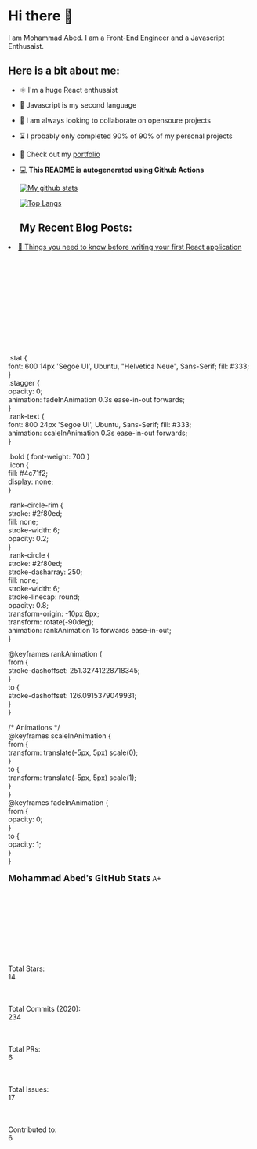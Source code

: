 <h1>Hi there 👋</h1>
<p>I am Mohammad Abed. I am a Front-End Engineer and a Javascript Enthusaist.</p>
<h2>Here is a bit about me:</h2>
<ul>
<li>
<p>⚛️ I'm a huge React enthusaist</p>
</li>
<li>
<p>📖 Javascript is my second language</p>
</li>
<li>
<p>🔎 I am always looking to collaborate on opensoure projects</p>
</li>
<li>
<p>⌛️ I probably only completed 90% of 90% of my personal projects</p>
</li>
<li>
<p>📝 Check out my <a href="https://mhmdabed.dev">portfolio</a></p>
</li>
<li>
<p>💻 <strong>This README is autogenerated using Github Actions</strong></p>
<p><a href="https://github.com/anuraghazra/github-readme-stats"><img src="https://github-readme-stats.vercel.app/api?username=mhmdabed11" alt="My github stats"></a></p>
<p><a href="https://github.com/anuraghazra/github-readme-stats"><img src="https://github-readme-stats.vercel.app/api/top-langs/?username=mhmdabed11&amp;layout=compact" alt="Top Langs"></a></p>
<h2>My Recent Blog Posts:</h2>
</li>
</ul>
 <li><a href="https://mhmdabed.dev/things-you-need-to-know-before-writing-your-first-react-app">🚀 Things you need to know before writing your first React application</a></li> 
  <svg xmlns="http://www.w3.org/2000/svg" width="495" height="195" viewBox="0 0 495 195" fill="none">
<style>
  .header {
    font: 600 18px 'Segoe UI', Ubuntu, Sans-Serif;
    fill: #2f80ed;
    animation: fadeInAnimation 0.8s ease-in-out forwards;
  }
<p>.stat {<br>
font: 600 14px 'Segoe UI', Ubuntu, &quot;Helvetica Neue&quot;, Sans-Serif; fill: #333;<br>
}<br>
.stagger {<br>
opacity: 0;<br>
animation: fadeInAnimation 0.3s ease-in-out forwards;<br>
}<br>
.rank-text {<br>
font: 800 24px 'Segoe UI', Ubuntu, Sans-Serif; fill: #333;<br>
animation: scaleInAnimation 0.3s ease-in-out forwards;<br>
}</p>
<p>.bold { font-weight: 700 }<br>
.icon {<br>
fill: #4c71f2;<br>
display: none;<br>
}</p>
<p>.rank-circle-rim {<br>
stroke: #2f80ed;<br>
fill: none;<br>
stroke-width: 6;<br>
opacity: 0.2;<br>
}<br>
.rank-circle {<br>
stroke: #2f80ed;<br>
stroke-dasharray: 250;<br>
fill: none;<br>
stroke-width: 6;<br>
stroke-linecap: round;<br>
opacity: 0.8;<br>
transform-origin: -10px 8px;<br>
transform: rotate(-90deg);<br>
animation: rankAnimation 1s forwards ease-in-out;<br>
}</p>
<p>@keyframes rankAnimation {<br>
from {<br>
stroke-dashoffset: 251.32741228718345;<br>
}<br>
to {<br>
stroke-dashoffset: 126.0915379049931;<br>
}<br>
}</p>
<p>/* Animations */<br>
@keyframes scaleInAnimation {<br>
from {<br>
transform: translate(-5px, 5px) scale(0);<br>
}<br>
to {<br>
transform: translate(-5px, 5px) scale(1);<br>
}<br>
}<br>
@keyframes fadeInAnimation {<br>
from {<br>
opacity: 0;<br>
}<br>
to {<br>
opacity: 1;<br>
}<br>
}</p>
</style>
<rect data-testid="card-bg" x="0.5" y="0.5" rx="4.5" height="99%" stroke="#E4E2E2" width="494" fill="#fffefe" stroke-opacity="1"/>
<g data-testid="card-title" transform="translate(25, 35)">
<g transform="translate(0, 0)">
<text x="0" y="0" class="header" data-testid="header">Mohammad Abed's GitHub Stats</text>
</g>
</g>
<g data-testid="main-card-body" transform="translate(0, 55)">
<g data-testid="rank-circle" transform="translate(400, 47.5)">
<circle class="rank-circle-rim" cx="-10" cy="8" r="40"/>
<circle class="rank-circle" cx="-10" cy="8" r="40"/>
<g class="rank-text">
  <text x="0" y="0" alignment-baseline="central" dominant-baseline="central" text-anchor="middle">
    A+
  </text>
</g>
</g>
<svg x="0" y="0">
<g transform="translate(0, 0)">
<g class="stagger" style="animation-delay: 450ms" transform="translate(25, 0)">
<p><text class="stat bold" y="12.5">Total Stars:</text><br>
<text class="stat" x="170" y="12.5" data-testid="stars">14</text><br>
</g><br>
</g><g transform="translate(0, 25)"><br>
<g class="stagger" style="animation-delay: 600ms" transform="translate(25, 0)"></p>
<p><text class="stat bold" y="12.5">Total Commits (2020):</text><br>
<text class="stat" x="170" y="12.5" data-testid="commits">234</text><br>
</g><br>
</g><g transform="translate(0, 50)"><br>
<g class="stagger" style="animation-delay: 750ms" transform="translate(25, 0)"></p>
<p><text class="stat bold" y="12.5">Total PRs:</text><br>
<text class="stat" x="170" y="12.5" data-testid="prs">6</text><br>
</g><br>
</g><g transform="translate(0, 75)"><br>
<g class="stagger" style="animation-delay: 900ms" transform="translate(25, 0)"></p>
<p><text class="stat bold" y="12.5">Total Issues:</text><br>
<text class="stat" x="170" y="12.5" data-testid="issues">17</text><br>
</g><br>
</g><g transform="translate(0, 100)"><br>
<g class="stagger" style="animation-delay: 1050ms" transform="translate(25, 0)"></p>
<p><text class="stat bold" y="12.5">Contributed to:</text><br>
<text class="stat" x="170" y="12.5" data-testid="contribs">6</text><br>
</g><br>
</g><br>
</svg></p>
</g>
</svg>
